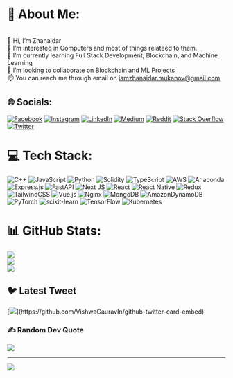 # 💫 About Me:
<br>👋 Hi, I’m Zhanaidar<br>👀 I’m interested in Computers and most of things relateed to them.<br>🌱 I’m currently learning Full Stack Development, Blockchain, and Machine Learning<br>💞️ I’m looking to collaborate on Blockchain and ML Projects<br>📫 You can reach me through email on iamzhanaidar.mukanov@gmail.com


## 🌐 Socials:
[
![Facebook](https://img.shields.io/badge/Facebook-%231877F2.svg?logo=Facebook&logoColor=white)](https://www.facebook.com/profile.php?id=100083810023171) 
[![Instagram](https://img.shields.io/badge/Instagram-%23E4405F.svg?logo=Instagram&logoColor=white)](https://instagram.com/jorje.padre) 
[![LinkedIn](https://img.shields.io/badge/LinkedIn-%230077B5.svg?logo=linkedin&logoColor=white)](https://www.linkedin.com/in/zhanaidarm/) 
[![Medium](https://img.shields.io/badge/Medium-12100E?logo=medium&logoColor=white)](https://medium.com/@jorjio) 
[![Reddit](https://img.shields.io/badge/Reddit-%23FF4500.svg?logo=Reddit&logoColor=white)](https://reddit.com/user/_ziem_) 
[![Stack Overflow](https://img.shields.io/badge/-Stackoverflow-FE7A16?logo=stack-overflow&logoColor=white)](https://stackoverflow.com/users/21048179) 
[![Twitter](https://img.shields.io/badge/Twitter-%231DA1F2.svg?logo=Twitter&logoColor=white)](https://twitter.com/zhanaidar_) 


# 💻 Tech Stack:
![C++](https://img.shields.io/badge/c++-%2300599C.svg?style=for-the-badge&logo=c%2B%2B&logoColor=white)
![JavaScript](https://img.shields.io/badge/javascript-%23323330.svg?style=for-the-badge&logo=javascript&logoColor=%23F7DF1E) 
![Python](https://img.shields.io/badge/python-3670A0?style=for-the-badge&logo=python&logoColor=ffdd54) 
![Solidity](https://img.shields.io/badge/Solidity-%23363636.svg?style=for-the-badge&logo=solidity&logoColor=white) 
![TypeScript](https://img.shields.io/badge/typescript-%23007ACC.svg?style=for-the-badge&logo=typescript&logoColor=white)
![AWS](https://img.shields.io/badge/AWS-%23FF9900.svg?style=for-the-badge&logo=amazon-aws&logoColor=white) 
![Anaconda](https://img.shields.io/badge/Anaconda-%2344A833.svg?style=for-the-badge&logo=anaconda&logoColor=white) 
![Express.js](https://img.shields.io/badge/express.js-%23404d59.svg?style=for-the-badge&logo=express&logoColor=%2361DAFB) 
![FastAPI](https://img.shields.io/badge/FastAPI-005571?style=for-the-badge&logo=fastapi) 
![Next JS](https://img.shields.io/badge/Next-black?style=for-the-badge&logo=next.js&logoColor=white) 
![React](https://img.shields.io/badge/react-%2320232a.svg?style=for-the-badge&logo=react&logoColor=%2361DAFB) 
![React Native](https://img.shields.io/badge/react_native-%2320232a.svg?style=for-the-badge&logo=react&logoColor=%2361DAFB)
![Redux](https://img.shields.io/badge/redux-%23593d88.svg?style=for-the-badge&logo=redux&logoColor=white) 
![TailwindCSS](https://img.shields.io/badge/tailwindcss-%2338B2AC.svg?style=for-the-badge&logo=tailwind-css&logoColor=white) 
![Vue.js](https://img.shields.io/badge/vuejs-%2335495e.svg?style=for-the-badge&logo=vuedotjs&logoColor=%234FC08D) 
![Nginx](https://img.shields.io/badge/nginx-%23009639.svg?style=for-the-badge&logo=nginx&logoColor=white) 
![MongoDB](https://img.shields.io/badge/MongoDB-%234ea94b.svg?style=for-the-badge&logo=mongodb&logoColor=white) 
![AmazonDynamoDB](https://img.shields.io/badge/Amazon%20DynamoDB-4053D6?style=for-the-badge&logo=Amazon%20DynamoDB&logoColor=white) 
![PyTorch](https://img.shields.io/badge/PyTorch-%23EE4C2C.svg?style=for-the-badge&logo=PyTorch&logoColor=white) 
![scikit-learn](https://img.shields.io/badge/scikit--learn-%23F7931E.svg?style=for-the-badge&logo=scikit-learn&logoColor=white) 
![TensorFlow](https://img.shields.io/badge/TensorFlow-%23FF6F00.svg?style=for-the-badge&logo=TensorFlow&logoColor=white) 
![Kubernetes](https://img.shields.io/badge/kubernetes-%23326ce5.svg?style=for-the-badge&logo=kubernetes&logoColor=white)

# 📊 GitHub Stats:
![](https://github-readme-stats.vercel.app/api?username=jorjepadre&theme=nord&hide_border=true&include_all_commits=false&count_private=true)<br/>
![](https://github-readme-streak-stats.herokuapp.com/?user=jorjepadre&theme=nord&hide_border=true)<br/>
![](https://github-readme-stats.vercel.app/api/top-langs/?username=jorjepadre&theme=nord&hide_border=true&include_all_commits=false&count_private=true&layout=compact)

## 🐦 Latest Tweet
[![](https://gtce.itsvg.in/api?username=zhanaidar_)](https://github.com/VishwaGauravIn/github-twitter-card-embed)

### ✍️ Random Dev Quote
![](https://quotes-github-readme.vercel.app/api?type=horizontal&theme=gruvbox)


---
[![](https://visitcount.itsvg.in/api?id=jorjepadre&icon=0&color=0)](https://visitcount.itsvg.in)

<!-- Created with GPRM ( https://gprm.itsvg.in ) -->
